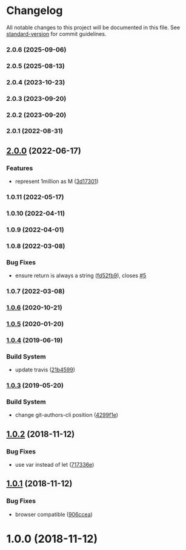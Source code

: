 # Changelog

All notable changes to this project will be documented in this file. See [standard-version](https://github.com/conventional-changelog/standard-version) for commit guidelines.

### 2.0.6 (2025-09-06)

### 2.0.5 (2025-08-13)

### 2.0.4 (2023-10-23)

### 2.0.3 (2023-09-20)

### 2.0.2 (2023-09-20)

### 2.0.1 (2022-08-31)

## [2.0.0](https://github.com/Kikobeats/human-number/compare/v1.0.11...v2.0.0) (2022-06-17)


### Features

* represent 1million as M ([3d17301](https://github.com/Kikobeats/human-number/commit/3d1730118d4999efe3d77792ae397f5ea999dff4))

### 1.0.11 (2022-05-17)

### 1.0.10 (2022-04-11)

### 1.0.9 (2022-04-01)

### 1.0.8 (2022-03-08)


### Bug Fixes

* ensure return is always a string ([fd52fb9](https://github.com/Kikobeats/human-number/commit/fd52fb9513df2e0ed3787bf2165cff9e005e3e73)), closes [#5](https://github.com/Kikobeats/human-number/issues/5)

### 1.0.7 (2022-03-08)

### [1.0.6](https://github.com/Kikobeats/human-number/compare/v1.0.5...v1.0.6) (2020-10-21)

### [1.0.5](https://github.com/Kikobeats/human-number/compare/v1.0.4...v1.0.5) (2020-01-20)

### [1.0.4](https://github.com/Kikobeats/human-number/compare/v1.0.3...v1.0.4) (2019-06-19)


### Build System

* update travis ([21b4599](https://github.com/Kikobeats/human-number/commit/21b4599))



### [1.0.3](https://github.com/Kikobeats/human-number/compare/v1.0.2...v1.0.3) (2019-05-20)


### Build System

* change git-authors-cli position ([4299f1e](https://github.com/Kikobeats/human-number/commit/4299f1e))



<a name="1.0.2"></a>
## [1.0.2](https://github.com/Kikobeats/human-number/compare/v1.0.1...v1.0.2) (2018-11-12)


### Bug Fixes

* use var instead of let ([717336e](https://github.com/Kikobeats/human-number/commit/717336e))



<a name="1.0.1"></a>
## [1.0.1](https://github.com/Kikobeats/human-number/compare/v1.0.0...v1.0.1) (2018-11-12)


### Bug Fixes

* browser compatible ([906ccea](https://github.com/Kikobeats/human-number/commit/906ccea))



<a name="1.0.0"></a>
# 1.0.0 (2018-11-12)
